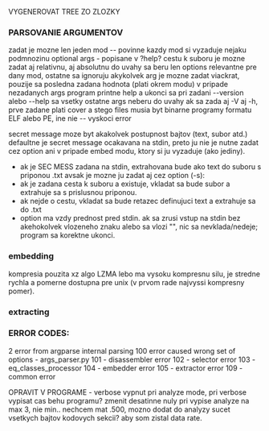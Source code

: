 VYGENEROVAT TREE ZO ZLOZKY

### PARSOVANIE ARGUMENTOV

zadat je mozne len jeden mod -- povinne
kazdy mod si vyzaduje nejaku podmnozinu optional args - popisane v ?help?
cestu k suboru je mozne zadat aj relativnu, aj absolutnu
do uvahy sa beru len options relevantne pre dany mod, ostatne sa ignoruju
akykolvek arg je mozne zadat viackrat, pouzije sa posledna zadana hodnota (plati okrem modu)
v pripade nezadanych args program printne help a ukonci sa
pri zadani --version alebo --help sa vsetky ostatne args neberu do uvahy
ak sa zada aj -V aj -h, prve zadane plati
cover a stego files musia byt binarne programy formatu ELF alebo PE, ine nie -- vyskoci error

secret message moze byt akakolvek postupnost bajtov (text, subor atd.)
defaultne je secret message ocakavana na stdin, preto ju nie je nutne zadat cez option ani v pripade embed modu, ktory si ju vyzaduje (ako jediny).
 - ak je SEC MESS zadana na stdin, extrahovana bude ako text do suboru s priponou .txt
avsak je mozne ju zadat aj cez option (-s):
 - ak je zadana cesta k suboru a existuje, vkladat sa bude subor a extrahuje sa s prislusnou priponou.
 - ak nejde o cestu, vkladat sa bude retazec definujuci text a extrahuje sa do .txt
 - option ma vzdy prednost pred stdin.
 ak sa zrusi vstup na stdin bez akehokolvek vlozeneho znaku alebo sa vlozi "", nic sa nevklada/nedeje; program sa korektne ukonci.

### embedding

kompresia pouzita xz algo LZMA lebo ma vysoku kompresnu silu, je stredne rychla a pomerne dostupna pre unix (v prvom rade najvyssi kompresny pomer).

### extracting



### ERROR CODES:
2 error from argparse internal parsing
100 error caused wrong set of options - args_parser.py
101 - disassembler error
102 - selector error
103 - eq_classes_processor
104 - embedder error
105 - extractor error
109 - common error

OPRAVIT V PROGRAME - verbose vypnut pri analyze mode, pri verbose vypisat cas behu programu? zmenit desatinne nuly pri vypise analyze na max 3, nie min.. nechcem mat .500, mozno dodat do analyzy sucet vsetkych bajtov kodovych sekcii? aby som zistal data rate.
